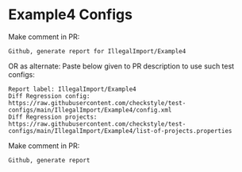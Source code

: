 # Example4 Configs
Make comment in PR:
```
Github, generate report for IllegalImport/Example4
```
OR as alternate:
Paste below given to PR description to use such test configs:
```
Report label: IllegalImport/Example4
Diff Regression config: https://raw.githubusercontent.com/checkstyle/test-configs/main/IllegalImport/Example4/config.xml
Diff Regression projects: https://raw.githubusercontent.com/checkstyle/test-configs/main/IllegalImport/Example4/list-of-projects.properties
```
Make comment in PR:
```
Github, generate report
```
